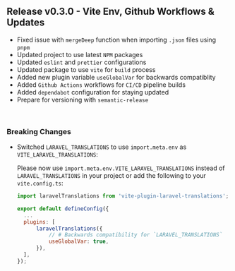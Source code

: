 ## Release v0.3.0 - Vite Env, Github Workflows & Updates

- Fixed issue with `mergeDeep` function when importing `.json` files using `pnpm`
- Updated project to use latest `NPM` packages
- Updated `eslint` and `prettier` configurations
- Updated package to use `vite` for `build` process
- Added new plugin variable `useGlobalVar` for backwards compatiblity
- Added `Github Actions` workflows for `CI/CD` pipeline builds
- Added `dependabot` configuration for staying updated
- Prepare for versioning with `semantic-release`

</br>

### Breaking Changes

- Switched `LARAVEL_TRANSLATIONS` to use `import.meta.env` as `VITE_LARAVEL_TRANSLATIONS`:

  Please now use `import.meta.env.VITE_LARAVEL_TRANSLATIONS` instead of `LARAVEL_TRANSLATIONS` in your project or add the following to your `vite.config.ts`:

  ```js
  import laravelTranslations from 'vite-plugin-laravel-translations';

  export default defineConfig({
  	...
  	plugins: [
  		laravelTranslations({
  			// # Backwards compatibility for `LARAVEL_TRANSLATIONS`
  			useGlobalVar: true,
  		}),
  	],
  });
  ```
